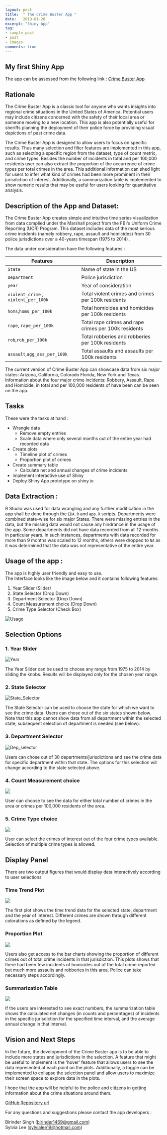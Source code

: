 ```yaml
---
layout: post
title:  " The Crime Buster App "
date:   2019-01-26
excerpt: "Shiny App"
tag:
- sample post
- post
- images
comments: true
---
```


## My first Shiny App

The app can be assessed from the following link :
<span style="color: blue"> [Crime Buster App](https://birinder1469.shinyapps.io/Crime_Fighters/)
 </span>


## Rationale

The Crime Buster App is a classic tool for anyone who wants insights into regional crime situations in the United States of America. Potential users may include citizens concerned with the safety of their local area or someone moving to a new location. This app is also potentially useful for sheriffs planning the deployment of their police force by providing visual depictions of past crime data.

The Crime Buster App is designed to allow users to focus on specific results. Thus many selection and filter features are implemented in this app, such as selecting a specific region from the dataset, type of count metric, and crime types. Besides the number of incidents in total and per 100,000 residents user can also extract the proportion of the occurrence of crime types per total crimes in the area. This additional information can shed light for
users to infer what kind of crimes had been more prominent in their jurisdiction of interest. Additionally, a summarization table is implemented to show numeric results that may be useful for users looking for quantitative analysis.   

## Description of the App and Dataset:

The Crime Buster App creates simple and intuitive time series visualization from data complied under the Marshall project from the FBI's Uniform Crime Reporting (UCR) Program. This dataset includes data of the most serious crime incidents (namely robbery, rape, assault and homicides) from 30 police jurisdictions over a 40-years timespan (1975 to 2014) .

The data under consideration have the following features :

| Features   | Description   |
|---|---|
|```State```   | Name of state in the US  |
|```Department```   |  Police jurisdiction  |
| `year`  |  Year of consideration |
| `violent_crime` , `violent_per_100k`  | Total violent crimes and crimes per 100k residents  |
| `homs`,`homs_per_100k`  | Total homicides and homicides per 100k residents |
| `rape`, `rape_per_100k`  | Total rape crimes and rape crimes per 100k residents   |
|  `rob`,`rob_per_100k` |  Total robberies and robberies per 100k residents  |
|`assault`,`agg_ass_per_100k`| Total assaults and assaults per 100k residents  |

The current version of Crime Buster App can showcase data from six major states: Arizona, California, Colorado Florida, New York and Texas. Information about the four major crime incidents: Robbery, Assault, Rape and Homicide, in total and per 100,000 residents of have been can be seen on the app.

## Tasks

These were the tasks at hand :

- Wrangle data
    - Remove empty entries
    - Scale data where only several months out of the entire year had recorded data
- Create plots
    - Timeline plot of crimes
    - Proportion plot of crimes
- Create summary table
    - Calculate net and annual changes of crime incidents
- Implement interactive use of Shiny
- Deploy Shiny App prototype on shiny.io

## Data Extraction :

R Studio was used for data wrangling and any further modification in the app shall be done through the `EDA.R` and `app.R` scripts. Departments were combined state-wise for six major States. There were missing entries in the data, but the missing data would not cause any hindrance in the usage of the app. Some departments did not have data recorded from all 12-months in particular years. In such instances, departments with data recorded for more than 9 months was scaled to 12 months, others were dropped to `NA` as it was determined that the data was not representative of the entire year.

## Usage of the app :

The app is highly user friendly and easy to use. <br> The Interface looks like the image below and it contains following features:

1. Year Slider (Slider)
2. State Selector (Drop Down)
3. Department Selector (Drop Down)
4. Count Measurement choice (Drop Down)
5. Crime Type Selector (Check Box)

![Usage](../imgs/CromeBusters_App.PNG)

## Selection Options

### 1. Year Slider

![Year](../imgs/Year_Slider.PNG)

The Year Slider can be used to choose any range from 1975 to 2014 by sliding the knobs. Results will be displayed only for the chosen year range.

### 2. State Selector

![State_Selector](../imgs/State_Selector_1.PNG)

The State Selector can be used to choose the state for which we want to see the crime data. Users can chose out of the six states shown below. Note that this app cannot show data from all department within the selected state, subsequent selection of department is needed (see below).

### 3. Department Selector

![Dep_selector](../imgs/Dep_Selector.PNG)

Users can chose out of 30 departments/jurisdictions and see the crime data for specific department within that state. The options for this selection will change according to the state selected above.

### 4. Count Measurement choice

![](../imgs/Count_Measure.PNG)

User can choose to see the data for either total number of crimes in the area or crimes per 100,000 residents of the area.

### 5. Crime Type choice

![](../imgs/Crime_type.PNG)

User can select the crimes of interest out of the four crime types available. Selection of multiple crime types is allowed.

## Display Panel

There are two output figures that would display data interactively according to user selections

### Time Trend Plot

![](../imgs/Crime_Line_Plot.PNG)

The first plot shows the time trend data for the selected state, department and the year of interest. Different crimes are shown through different colorations as defined by the legend.

### Proportion Plot

![](../imgs//Usage1.PNG)

Users also get access to the bar charts showing the proportion of different crimes out of total crime incidents in that jurisdiction.
This plots shows that there had been few incidents of homicides out of the total crime reported but much more assaults and robberies in this area. Police can take necessary steps accordingly.

### Summarization Table

![](../imgs/Table.PNG)

If the users are interested to see exact numbers, the summarization table shows  the calculated net changes (in counts and percentages) of incidents in the specific jurisdiction for the specified time interval, and the average annual change in that interval.

## Vision and Next Steps

In the future, the development of the Crime Buster app is to be able to include more states and jurisdictions in the selection. A feature that might be useful to implement is the 'hover' feature that allows users to see the data represented at each point on the plots. Additionally, a toggle can be implemented to collapse the selection panel and allow users to maximize their screen space to explore data in the plots.

I hope that the app will be helpful to the police and citizens in getting information about the crime situations around them.

<span style="color: blus"> [GitHub Repository url](https://github.com/Birinder1469/Crime_Busters) </span>


For any questions and suggestions please contact the app developers :

Birinder Singh (birinder1469@gmail.com) <br>
Sylvia Lee (sylvialee19@hotmail.com)
